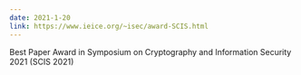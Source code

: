 ```yaml
---
date: 2021-1-20
link: https://www.ieice.org/~isec/award-SCIS.html
---
```


Best Paper Award in Symposium on Cryptography and Information Security 2021 (SCIS 2021)
